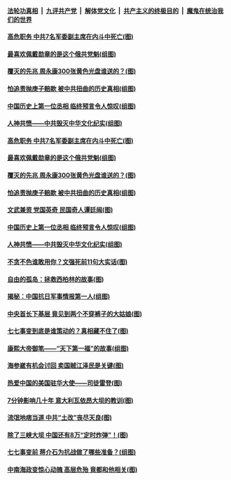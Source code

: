 

####  [法轮功真相](../../../../basic/blob/master/README.md?t=07092331) &nbsp;|&nbsp; [九评共产党](../../../../9ping.md/blob/master/README.md?t=07092331) &nbsp;|&nbsp; [解体党文化](../../../../jtdwh.md/blob/master/README.md?t=07092331)  &nbsp;|&nbsp; [共产主义的终极目的](../../../../gczydzjmd.md/blob/master/README.md?t=07092331) &nbsp;|&nbsp; [魔鬼在统治我们的世界](../../../../mgztzwmdsj.md/blob/master/README.md?t=07092331) 

#### [高危职务 中共7名军委副主席在内斗中死亡(图)](../pages/p6/937966.md?t=07092331) 

#### [最喜欢佩戴勋章的是这个俄共党魁(组图)](../pages/p6/938666.md?t=07092331) 

#### [覆灭的先兆 周永康300张黄色光盘谁送的？(图)](../pages/p6/938537.md?t=07092331) 

#### [怕追责抛庚子赔款 被中共扭曲的历史真相(组图)](../pages/p6/938779.md?t=07092331) 

#### [中国历史上第一位丞相 临终预言令人惊叹(组图)](../pages/p6/938665.md?t=07092331) 

#### [人神共愤——中共毁灭中华文化纪实(组图)](../pages/p6/938791.md?t=07092331) 

#### [高危职务 中共7名军委副主席在内斗中死亡(图)](../pages/p6/937966.md?t=07092331) 

#### [最喜欢佩戴勋章的是这个俄共党魁(组图)](../pages/p6/938666.md?t=07092331) 

#### [覆灭的先兆 周永康300张黄色光盘谁送的？(图)](../pages/p6/938537.md?t=07092331) 

#### [怕追责抛庚子赔款 被中共扭曲的历史真相(组图)](../pages/p6/938779.md?t=07092331) 

#### [文武兼资 党国英奇 民国奇人谭廷闿(图)](../pages/p6/938512.md?t=07092331) 

#### [中国历史上第一位丞相 临终预言令人惊叹(组图)](../pages/p6/938665.md?t=07092331) 

#### [人神共愤——中共毁灭中华文化纪实(组图)](../pages/p6/938791.md?t=07092331) 

#### [不贪不色谁敢用你？文强死前11句大实话(图)](../pages/p6/938533.md?t=07092331) 

#### [自由的孤岛：拯救西柏林的故事(图)](../pages/p6/938683.md?t=07092331) 

#### [揭秘：中国抗日军事情报第一人(组图)](../pages/p6/938662.md?t=07092331) 

#### [中央首长下基层 竟见到两个不穿裤子的大姑娘(图)](../pages/p6/937961.md?t=07092331) 

#### [七七事变到底是谁策动的？真相藏不住了(图)](../pages/p6/918522.md?t=07092331) 

#### [康熙大帝御笔——“天下第一福”的故事(组图)](../pages/p6/938350.md?t=07092331) 

#### [海参崴有机会讨回 卖国贼江泽民是关键(图)](../pages/p6/938782.md?t=07092331) 

#### [热爱中国的美国驻华大使——司徒雷登(图)](../pages/p6/934961.md?t=07092331) 

#### [7分钟影响几十年 意大利瓦依昂大坝的教训(图)](../pages/p6/937542.md?t=07092331) 

#### [流氓地痞当道 中共“土改”丧尽天良(图)](../pages/p6/937896.md?t=07092331) 

#### [除了三峡大坝 中国还有8万“定时炸弹”！(图)](../pages/p6/937540.md?t=07092331) 

#### [七七事变前 蒋介石为抗战做了哪些准备？(组图)](../pages/p6/938219.md?t=07092331) 

#### [中南海政变惊心动魄 高层危殆 竟都和他相关(图)](../pages/p6/937814.md?t=07092331) 


